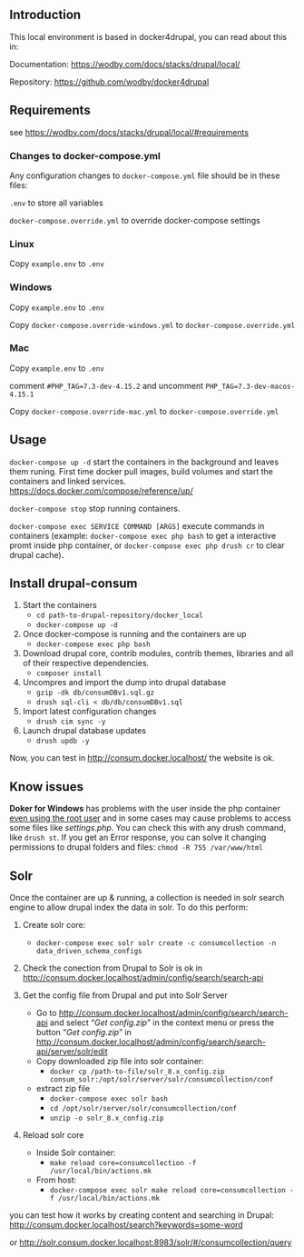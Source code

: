 ## Introduction

This local environment is based in docker4drupal, you can read about this in:

Documentation: https://wodby.com/docs/stacks/drupal/local/ 

Repository: https://github.com/wodby/docker4drupal


## Requirements
see https://wodby.com/docs/stacks/drupal/local/#requirements

### Changes to docker-compose.yml
Any configuration changes to `docker-compose.yml` file should be in these files:

`.env` to store all variables

`docker-compose.override.yml` to override docker-compose settings


### Linux
Copy `example.env` to `.env`

### Windows
Copy `example.env` to `.env`

Copy `docker-compose.override-windows.yml` to `docker-compose.override.yml`

### Mac
Copy `example.env` to `.env` 

comment `#PHP_TAG=7.3-dev-4.15.2` and uncomment `PHP_TAG=7.3-dev-macos-4.15.1`

Copy `docker-compose.override-mac.yml` to `docker-compose.override.yml`

## Usage
`docker-compose up -d` start the containers in the background and leaves 
them runing. First time docker pull images, build volumes and 
start the containers and linked services. https://docs.docker.com/compose/reference/up/

`docker-compose stop` stop running containers.

`docker-compose exec SERVICE COMMAND [ARGS]` execute commands in containers (example: `docker-compose exec php bash` to 
get a interactive promt inside php container, or 
`docker-compose exec php drush cr` to clear drupal cache).

## Install drupal-consum
1. Start the containers
    - `cd path-to-drupal-repository/docker_local`
    - `docker-compose up -d` 
2. Once docker-compose is running and the containers are up
    - `docker-compose exec php bash`
3. Download drupal core, contrib modules, contrib themes, libraries and all of their 
respective dependencies.
    - `composer install`
4. Uncompres and import the dump into drupal database
    - `gzip -dk db/consumDBv1.sql.gz`
    - `drush sql-cli < db/db/consumDBv1.sql`
5. Import latest configuration changes 
    - `drush cim sync -y`
6. Launch drupal database updates 
    - `drush updb -y`

Now, you can test in http://consum.docker.localhost/ the website is ok.


## Know issues
**Doker for Windows** has problems with the user inside the php container 
[even using the root user](https://wodby.com/docs/stacks/drupal/local/#windows_1) 
and in some cases may cause problems to access some files like _settings.php_. 
You can check this with any drush command, like `drush st`. If you get an Error 
response, you can solve it changing permissions to drupal folders and files: 
`chmod -R 755 /var/www/html`

 
## Solr

Once the container are up & running, a collection is needed in solr search engine to allow drupal index the data in solr. To do this perform:

1. Create solr core:
    - `docker-compose exec solr solr create -c consumcollection -n data_driven_schema_configs`
2. Check the conection from Drupal to Solr is ok in http://consum.docker.localhost/admin/config/search/search-api

3.  Get the config file from Drupal and put into Solr Server
    - Go to http://consum.docker.localhost/admin/config/search/search-api 
and select “_Get config.zip_” in the context menu or press the button “_Get config.zip_” in 
http://consum.docker.localhost/admin/config/search/search-api/server/solr/edit
    - Copy downloaded zip file into solr container: 
        - `docker cp /path-to-file/solr_8.x_config.zip consum_solr:/opt/solr/server/solr/consumcollection/conf`
    - extract zip file 
        - `docker-compose exec solr bash`
        - `cd /opt/solr/server/solr/consumcollection/conf`
        - `unzip -o solr_8.x_config.zip`
4. Reload solr core
    - Inside Solr container: 
        - `make reload core=consumcollection -f /usr/local/bin/actions.mk`
    - From host: 
         - `docker-compose exec solr make reload core=consumcollection -f /usr/local/bin/actions.mk`

you can test how it works by creating content and searching in Drupal: http://consum.docker.localhost/search?keywords=some-word
 
or http://solr.consum.docker.localhost:8983/solr/#/consumcollection/query
